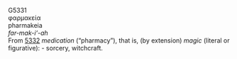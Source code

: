 G5331  
φαρμακεία  
pharmakeia  
*far-mak-i‘-ah*  
From [5332](g5332) *medication* (“pharmacy”), that is, (by extension)
*magic* (literal or figurative): - sorcery, witchcraft.  
